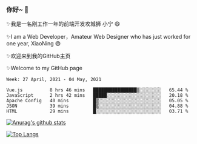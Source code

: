 ### 你好~  👋

✨我是一名刚工作一年的前端开发攻城狮 小宁 😄

✨I am a Web Developer，Amateur Web Designer who has just worked for one year, XiaoNing 😄

✨欢迎来到我的GitHub主页

✨Welcome to my GitHub page
<!--
**7148505/7148505** is a ✨ _special_ ✨ repository because its `README.md` (this file) appears on your GitHub profile.

Here are some ideas to get you started:

- 🔭 I’m currently working on ...
- 🌱 I’m currently learning ...
- 👯 I’m looking to collaborate on ...
- 🤔 I’m looking for help with ...
- 💬 Ask me about ...
- 📫 How to reach me: ...
- 😄 Pronouns: ...
- ⚡ Fun fact: ...
-->

<!--START_SECTION:waka-->
```text
Week: 27 April, 2021 - 04 May, 2021

Vue.js          8 hrs 46 mins   ████████████████▒░░░░░░░░   65.44 % 
JavaScript      2 hrs 42 mins   █████░░░░░░░░░░░░░░░░░░░░   20.18 % 
Apache Config   40 mins         █▒░░░░░░░░░░░░░░░░░░░░░░░   05.05 % 
JSON            39 mins         █▒░░░░░░░░░░░░░░░░░░░░░░░   04.88 % 
HTML            29 mins         █░░░░░░░░░░░░░░░░░░░░░░░░   03.71 % 
```
<!--END_SECTION:waka-->

[![Anurag's github stats](https://github-readme-stats.vercel.app/api?username=littleCareless)](https://github.com/anuraghazra/github-readme-stats)

[![Top Langs](https://github-readme-stats.vercel.app/api/top-langs/?username=littleCareless&layout=compact)](https://github.com/anuraghazra/github-readme-stats)
